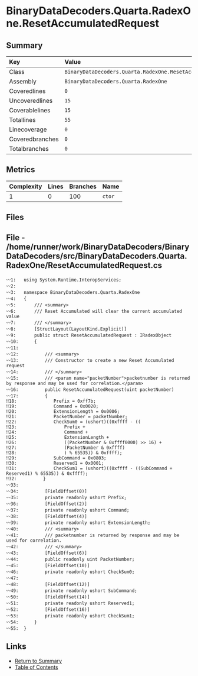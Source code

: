 ﻿# BinaryDataDecoders.Quarta.RadexOne.ResetAccumulatedRequest

## Summary

| Key             | Value                                                        |
| :-------------- | :----------------------------------------------------------- |
| Class           | `BinaryDataDecoders.Quarta.RadexOne.ResetAccumulatedRequest` |
| Assembly        | `BinaryDataDecoders.Quarta.RadexOne`                         |
| Coveredlines    | `0`                                                          |
| Uncoveredlines  | `15`                                                         |
| Coverablelines  | `15`                                                         |
| Totallines      | `55`                                                         |
| Linecoverage    | `0`                                                          |
| Coveredbranches | `0`                                                          |
| Totalbranches   | `0`                                                          |

## Metrics

| Complexity | Lines | Branches | Name    |
| :--------- | :---- | :------- | :------ |
| 1          | 0     | 100      | `ctor`  |

## Files

## File - /home/runner/work/BinaryDataDecoders/BinaryDataDecoders/src/BinaryDataDecoders.Quarta.RadexOne/ResetAccumulatedRequest.cs

```CSharp
〰1:   using System.Runtime.InteropServices;
〰2:   
〰3:   namespace BinaryDataDecoders.Quarta.RadexOne
〰4:   {
〰5:       /// <summary>
〰6:       /// Reset Accumulated will clear the current accumulated value
〰7:       /// </summary>
〰8:       [StructLayout(LayoutKind.Explicit)]
〰9:       public struct ResetAccumulatedRequest : IRadexObject
〰10:      {
〰11:  
〰12:          /// <summary>
〰13:          /// Constructor to create a new Reset Accumulated request
〰14:          /// </summary>
〰15:          /// <param name="packetNumber">packetnumber is returned by response and may be used for correlation.</param>
〰16:          public ResetAccumulatedRequest(uint packetNumber)
〰17:          {
‼18:              Prefix = 0xff7b;
‼19:              Command = 0x0020;
‼20:              ExtensionLength = 0x0006;
‼21:              PacketNumber = packetNumber;
‼22:              CheckSum0 = (ushort)((0xffff - ((
‼23:                  Prefix +
‼24:                  Command +
‼25:                  ExtensionLength +
‼26:                  ((PacketNumber & 0xffff0000) >> 16) +
‼27:                  (PacketNumber & 0xffff)
‼28:                  ) % 65535)) & 0xffff);
‼29:              SubCommand = 0x0803;
‼30:              Reserved1 = 0x0001;
‼31:              CheckSum1 = (ushort)((0xffff - ((SubCommand + Reserved1) % 65535)) & 0xffff);
‼32:          }
〰33:  
〰34:          [FieldOffset(0)]
〰35:          private readonly ushort Prefix;
〰36:          [FieldOffset(2)]
〰37:          private readonly ushort Command;
〰38:          [FieldOffset(4)]
〰39:          private readonly ushort ExtensionLength;
〰40:          /// <summary>
〰41:          /// packetnumber is returned by response and may be used for correlation.
〰42:          /// </summary>
〰43:          [FieldOffset(6)]
〰44:          public readonly uint PacketNumber;
〰45:          [FieldOffset(10)]
〰46:          private readonly ushort CheckSum0;
〰47:  
〰48:          [FieldOffset(12)]
〰49:          private readonly ushort SubCommand;
〰50:          [FieldOffset(14)]
〰51:          private readonly ushort Reserved1;
〰52:          [FieldOffset(16)]
〰53:          private readonly ushort CheckSum1;
〰54:      }
〰55:  }
```

## Links

* [Return to Summary](Summary.md)
* [Table of Contents](../TOC.md)

